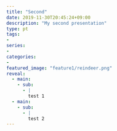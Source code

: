 ```yaml
---
title: "Second"
date: 2019-11-30T20:45:24+09:00
description: "My second presentation"
type: pt
tags:
-
series:
-
categories:
-
featured_image: "feature1/reindeer.png"
reveal: 
  - main:
    - sub: 
      - |
        test 1
  - main:
    - sub: 
      - |
        test 2
---
```

